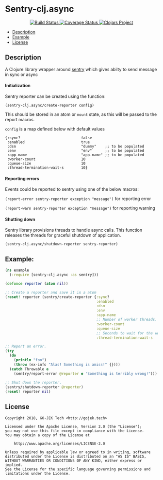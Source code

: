 # Sentry-clj.async

<p align="center">
  <a href="https://travis-ci.org/gojektech/sentry-clj.async">
    <img src="https://travis-ci.org/gojektech/sentry-clj.async.svg?branch=master" alt="Build Status" />
  </a>
  <a href='https://coveralls.io/github/gojektech/sentry-clj.async'>
    <img src='https://coveralls.io/repos/github/gojektech/sentry-clj.async/badge.svg' alt='Coverage Status' />
  </a>
  <a href='https://clojars.org/tech.gojek/sentry-clj.async'>
    <img src='https://img.shields.io/clojars/v/tech.gojek/sentry-clj.async.svg' alt='Clojars Project' />
  </a>
</p>

* [Description](#description)
* [Example](#example)
* [License](#license)

## Description

A Clojure library wrapper around [sentry](https://docs.sentry.io/) which gives abilty to send message in sync or async

#### Initialization

Sentry reporter can be created using the function:

`(sentry-clj.async/create-reporter config)`

This should be stored in an atom or `mount` state, as this will be passed to the report macros.

`config` is a map defined below with default values

```
{:sync?                            false
 :enabled                          true
 :dsn                              "dummy"    ;; to be populated
 :env                              "env"      ;; to be populated
 :app-name                         "app-name" ;; to be populated
 :worker-count                     10
 :queue-size                       10
 :thread-termination-wait-s        10}
```

#### Reporting errors

Events could be reported to sentry using one of the below macros:

`(report-error sentry-reporter exception "message")` for reporting error

`(report-warn sentry-reporter exception "message")` for reporting warning

#### Shutting down
Sentry library provisions threads to handle async calls. This function releases the threads for graceful shutdown of application.

`(sentry-clj.async/shutdown-reporter sentry-reporter)`


## Example:

```clojure
(ns example
  (:require [sentry-clj.async :as sentry]))

(defonce reporter (atom nil))

;; Create a reporter and save it in a atom
(reset! reporter (sentry/create-reporter {:sync?                            false
                                          :enabled                          true
                                          :dsn                              "http://<key>@sentry.io"
                                          :env                              :production
                                          :app-name                         "foo"
                                          ;; Number of worker threads.
                                          :worker-count                     10
                                          :queue-size                       10
                                          ;; Seconds to wait for the worker threads to terminate.
                                          :thread-termination-wait-s        10}))

;; Report an error.
(try
  (do
    (println "foo")
    (throw (ex-info "Alas! Something is amiss!" {})))
  (catch Throwable e
    (sentry/report-error @reporter e "Something is terribly wrong!")))
    
;; Shut down the reporter.
(sentry/shutdown-reporter @reporter)
(reset! reporter nil)
```

## License
```
Copyright 2018, GO-JEK Tech <http://gojek.tech>

Licensed under the Apache License, Version 2.0 (the "License");
you may not use this file except in compliance with the License.
You may obtain a copy of the License at

    http://www.apache.org/licenses/LICENSE-2.0

Unless required by applicable law or agreed to in writing, software
distributed under the License is distributed on an "AS IS" BASIS,
WITHOUT WARRANTIES OR CONDITIONS OF ANY KIND, either express or implied.
See the License for the specific language governing permissions and
limitations under the License.
```